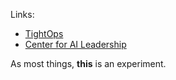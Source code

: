 Links: 
- [TightOps](https://tightops.com)
- [Center for AI Leadership](https://centreforaileadership.org/)
  
As most things, **this** is an experiment.
